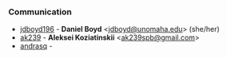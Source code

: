 ### Communication

* [jdboyd196](https://github.com/jdboyd196) -
**Daniel Boyd** &lt;jdboyd@unomaha.edu&gt; (she/her)
* [ak239](https://github.com/ak239) -
**Aleksei Koziatinskii** &lt;ak239spb@gmail.com&gt;
* [andrasq](https://github.com/andrasq) -

